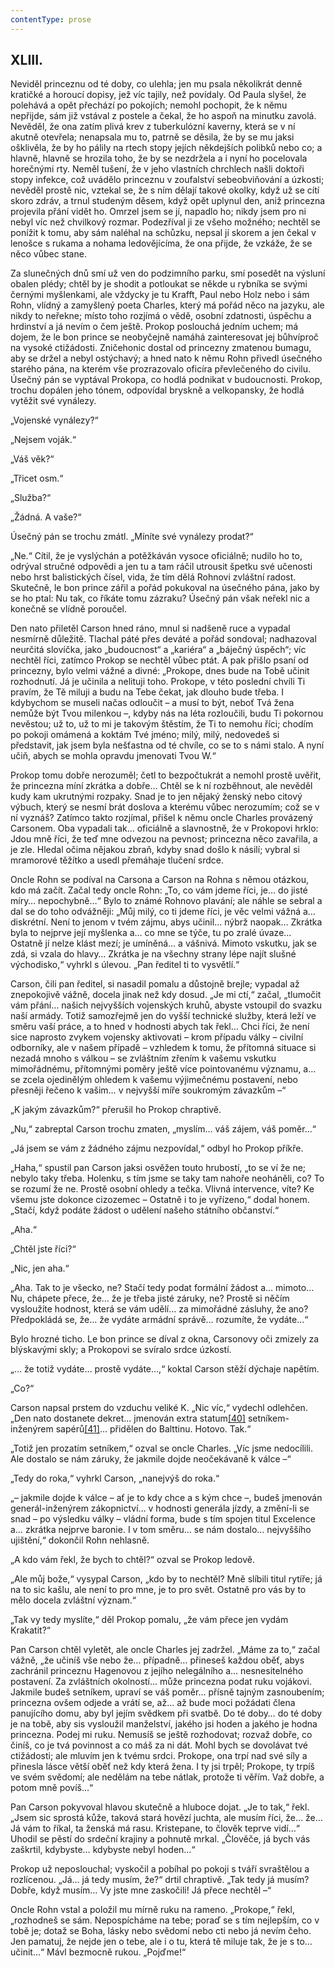 ```yaml
---
contentType: prose
---
```


## XLIII.

Neviděl princeznu od té doby, co ulehla; jen mu psala několikrát denně kratičké a horoucí dopisy, jež víc tajily, než povídaly. Od Paula slyšel, že polehává a opět přechází po pokojích; nemohl pochopit, že k němu nepřijde, sám již vstával z postele a čekal, že ho aspoň na minutku zavolá. Nevěděl, že ona zatím plivá krev z tuberkulózní kaverny, která se v ní akutně otevřela; nenapsala mu to, patrně se děsila, že by se mu jaksi ošklivěla, že by ho pálily na rtech stopy jejích někdejších polibků nebo co; a hlavně, hlavně se hrozila toho, že by se nezdržela a i nyní ho pocelovala horečnými rty. Neměl tušení, že v jeho vlastních chrchlech našli doktoři stopy infekce, což uvádělo princeznu v zoufalství sebeobviňování a úzkosti; nevěděl prostě nic, vztekal se, že s ním dělají takové okolky, když už se cítí skoro zdráv, a trnul studeným děsem, když opět uplynul den, aniž princezna projevila přání vidět ho. Omrzel jsem se jí, napadlo ho; nikdy jsem pro ni nebyl víc než chvilkový rozmar. Podezříval ji ze všeho možného; nechtěl se ponížit k tomu, aby sám naléhal na schůzku, nepsal jí skorem a jen čekal v lenošce s rukama a nohama ledovějícíma, že ona přijde, že vzkáže, že se něco vůbec stane.

Za slunečných dnů smí už ven do podzimního parku, smí posedět na výsluní obalen plédy; chtěl by je shodit a potloukat se někde u rybníka se svými černými myšlenkami, ale vždycky je tu Krafft, Paul nebo Holz nebo i sám Rohn, vlídný a zamyšlený poeta Charles, který má pořád něco na jazyku, ale nikdy to neřekne; místo toho rozjímá o vědě, osobní zdatnosti, úspěchu a hrdinství a já nevím o čem ještě. Prokop poslouchá jedním uchem; má dojem, že le bon prince se neobyčejně namáhá zainteresovat jej bůhvíproč na vysoké ctižádosti. Zničehonic dostal od princezny zmatenou bumagu, aby se držel a nebyl ostýchavý; a hned nato k němu Rohn přivedl úsečného starého pána, na kterém vše prozrazovalo oficíra převlečeného do civilu. Úsečný pán se vyptával Prokopa, co hodlá podnikat v budoucnosti. Prokop, trochu dopálen jeho tónem, odpovídal bryskně a velkopansky, že hodlá vytěžit své vynálezy.

„Vojenské vynálezy?“

„Nejsem voják.“

„Váš věk?“

„Třicet osm.“

„Služba?“

„Žádná. A vaše?“

Úsečný pán se trochu zmátl. „Míníte své vynálezy prodat?“

„Ne.“ Cítil, že je vyslýchán a potěžkáván vysoce oficiálně; nudilo ho to, odrýval stručné odpovědi a jen tu a tam ráčil utrousit špetku své učenosti nebo hrst balistických čísel, vida, že tím dělá Rohnovi zvláštní radost. Skutečně, le bon prince zářil a pořád pokukoval na úsečného pána, jako by se ho ptal: Nu tak, co říkáte tomu zázraku? Úsečný pán však neřekl nic a konečně se vlídně poroučel.

Den nato přiletěl Carson hned ráno, mnul si nadšeně ruce a vypadal nesmírně důležitě. Tlachal páté přes deváté a pořád sondoval; nadhazoval neurčitá slovíčka, jako „budoucnost“ a „kariéra“ a „báječný úspěch“; víc nechtěl říci, zatímco Prokop se nechtěl vůbec ptát. A pak přišlo psaní od princezny, bylo velmi vážné a divné: „Prokope, dnes bude na Tobě učinit rozhodnutí. Já je učinila a nelituji toho. Prokope, v této poslední chvíli Ti pravím, že Tě miluji a budu na Tebe čekat, jak dlouho bude třeba. I kdybychom se museli načas odloučit – a musí to být, neboť Tvá žena nemůže být Tvou milenkou –, kdyby nás na léta rozloučili, budu Ti pokornou nevěstou; už to, už to mi je takovým štěstím, že Ti to nemohu říci; chodím po pokoji omámená a koktám Tvé jméno; milý, milý, nedovedeš si představit, jak jsem byla nešťastna od té chvíle, co se to s námi stalo. A nyní učiň, abych se mohla opravdu jmenovati Tvou W.“

Prokop tomu dobře nerozuměl; četl to bezpočtukrát a nemohl prostě uvěřit, že princezna míní zkrátka a dobře… Chtěl se k ní rozběhnout, ale nevěděl kudy kam ukrutnými rozpaky. Snad je to jen nějaký ženský nebo citový výbuch, který se nesmí brát doslova a kterému vůbec nerozumím; což se v ní vyznáš? Zatímco takto rozjímal, přišel k němu oncle Charles provázený Carsonem. Oba vypadali tak… oficiálně a slavnostně, že v Prokopovi hrklo: Jdou mně říci, že teď mne odvezou na pevnost; princezna něco zavařila, a je zle. Hledal očima nějakou zbraň, kdyby snad došlo k násilí; vybral si mramorové těžítko a usedl přemáhaje tlučení srdce.

Oncle Rohn se podíval na Carsona a Carson na Rohna s němou otázkou, kdo má začít. Začal tedy oncle Rohn: „To, co vám jdeme říci, je… do jisté míry… nepochybně…“ Bylo to známé Rohnovo plavání; ale náhle se sebral a dal se do toho odvážněji: „Můj milý, co ti jdeme říci, je věc velmi vážná a… diskrétní. Není to jenom v tvém zájmu, abys učinil… nýbrž naopak… Zkrátka byla to nejprve její myšlenka a… co mne se týče, tu po zralé úvaze… Ostatně jí nelze klást mezí; je umíněná… a vášnivá. Mimoto vskutku, jak se zdá, si vzala do hlavy… Zkrátka je na všechny strany lépe najít slušné východisko,“ vyhrkl s úlevou. „Pan ředitel ti to vysvětlí.“

Carson, čili pan ředitel, si nasadil pomalu a důstojně brejle; vypadal až znepokojivě vážně, docela jinak než kdy dosud. „Je mi ctí,“ začal, „tlumočit vám přání… našich nejvyšších vojenských kruhů, abyste vstoupil do svazku naší armády. Totiž samozřejmě jen do vyšší technické služby, která leží ve směru vaší práce, a to hned v hodnosti abych tak řekl… Chci říci, že není sice naprosto zvykem vojensky aktivovati – krom případu války – civilní odborníky, ale v našem případě – vzhledem k tomu, že přítomná situace si nezadá mnoho s válkou – se zvláštním zřením k vašemu vskutku mimořádnému, přítomnými poměry ještě více pointovanému významu, a… se zcela ojedinělým ohledem k vašemu výjimečnému postavení, nebo přesněji řečeno k vašim… v nejvyšší míře soukromým závazkům –“

„K jakým závazkům?“ přerušil ho Prokop chraptivě.

„Nu,“ zabreptal Carson trochu zmaten, „myslím… váš zájem, váš poměr…“

„Já jsem se vám z žádného zájmu nezpovídal,“ odbyl ho Prokop příkře.

„Haha,“ spustil pan Carson jaksi osvěžen touto hrubostí, „to se ví že ne; nebylo taky třeba. Holenku, s tím jsme se taky tam nahoře neoháněli, co? To se rozumí že ne. Prostě osobní ohledy a tečka. Vlivná intervence, víte? Ke všemu jste dokonce cizozemec – Ostatně i to je vyřízeno,“ dodal honem. „Stačí, když podáte žádost o udělení našeho státního občanství.“

„Aha.“

„Chtěl jste říci?“

„Nic, jen aha.“

„Aha. Tak to je všecko, ne? Stačí tedy podat formální žádost a… mimoto… Nu, chápete přece, že… že je třeba jisté záruky, ne? Prostě si něčím vysloužíte hodnost, která se vám udělí… za mimořádné zásluhy, že ano? Předpokládá se, že… že vydáte armádní správě… rozumíte, že vydáte…“

Bylo hrozné ticho. Le bon prince se díval z okna, Carsonovy oči zmizely za blýskavými skly; a Prokopovi se svíralo srdce úzkostí.

„… že totiž vydáte… prostě vydáte…,“ koktal Carson stěží dýchaje napětím.

„Co?“

Carson napsal prstem do vzduchu veliké K. „Nic víc,“ vydechl odlehčen. „Den nato dostanete dekret… jmenován extra statum[\[40\]](./resources/undefined) setníkem-inženýrem sapérů[\[41\]](./resources/undefined)… přidělen do Balttinu. Hotovo. Tak.“

„Totiž jen prozatím setníkem,“ ozval se oncle Charles. „Víc jsme nedocílili. Ale dostalo se nám záruky, že jakmile dojde neočekávaně k válce –“

„Tedy do roka,“ vyhrkl Carson, „nanejvýš do roka.“

„– jakmile dojde k válce – ať je to kdy chce a s kým chce –, budeš jmenován generál-inženýrem zákopnictví… v hodnosti generála jízdy, a změní-li se snad – po výsledku války – vládní forma, bude s tím spojen titul Excelence a… zkrátka nejprve baronie. I v tom směru… se nám dostalo… nejvyššího ujištění,“ dokončil Rohn nehlasně.

„A kdo vám řekl, že bych to chtěl?“ ozval se Prokop ledově.

„Ale můj bože,“ vysypal Carson, „kdo by to nechtěl? Mně slíbili titul rytíře; já na to sic kašlu, ale není to pro mne, je to pro svět. Ostatně pro vás by to mělo docela zvláštní význam.“

„Tak vy tedy myslíte,“ děl Prokop pomalu, „že vám přece jen vydám Krakatit?“

Pan Carson chtěl vyletět, ale oncle Charles jej zadržel. „Máme za to,“ začal vážně, „že učiníš vše nebo že… případně… přineseš každou oběť, abys zachránil princeznu Hagenovou z jejího nelegálního a… nesnesitelného postavení. Za zvláštních okolností… může princezna podat ruku vojákovi. Jakmile budeš setníkem, upraví se váš poměr… přísně tajným zasnoubením; princezna ovšem odjede a vrátí se, až… až bude moci požádati člena panujícího domu, aby byl jejím svědkem při svatbě. Do té doby… do té doby je na tobě, aby sis vysloužil manželství, jakého jsi hoden a jakého je hodna princezna. Podej mi ruku. Nemusíš se ještě rozhodovat; rozvaž dobře, co činíš, co je tvá povinnost a co máš za ni dát. Mohl bych se dovolávat tvé ctižádosti; ale mluvím jen k tvému srdci. Prokope, ona trpí nad své síly a přinesla lásce větší oběť než kdy která žena. I ty jsi trpěl; Prokope, ty trpíš ve svém svědomí; ale nedělám na tebe nátlak, protože ti věřím. Važ dobře, a potom mně povíš…“

Pan Carson pokyvoval hlavou skutečně a hluboce dojat. „Je to tak,“ řekl. „Jsem sic sprostá kůže, taková stará hovězí juchta, ale musím říci, že… že… Já vám to říkal, ta ženská má rasu. Kristepane, to člověk teprve vidí…“ Uhodil se pěstí do srdeční krajiny a pohnutě mrkal. „Člověče, já bych vás zaškrtil, kdybyste… kdybyste nebyl hoden…“

Prokop už neposlouchal; vyskočil a pobíhal po pokoji s tváří svraštělou a rozlícenou. „Já… já tedy musím, že?“ drtil chraptivě. „Tak tedy já musím? Dobře, když musím… Vy jste mne zaskočili! Já přece nechtěl –“

Oncle Rohn vstal a položil mu mírně ruku na rameno. „Prokope,“ řekl, „rozhodneš se sám. Nepospícháme na tebe; poraď se s tím nejlepším, co v tobě je; dotaž se Boha, lásky nebo svědomí nebo cti nebo já nevím čeho. Jen pamatuj, že nejde jen o tebe, ale i o tu, která tě miluje tak, že je s to… učinit…“ Mávl bezmocně rukou. „Pojďme!“

